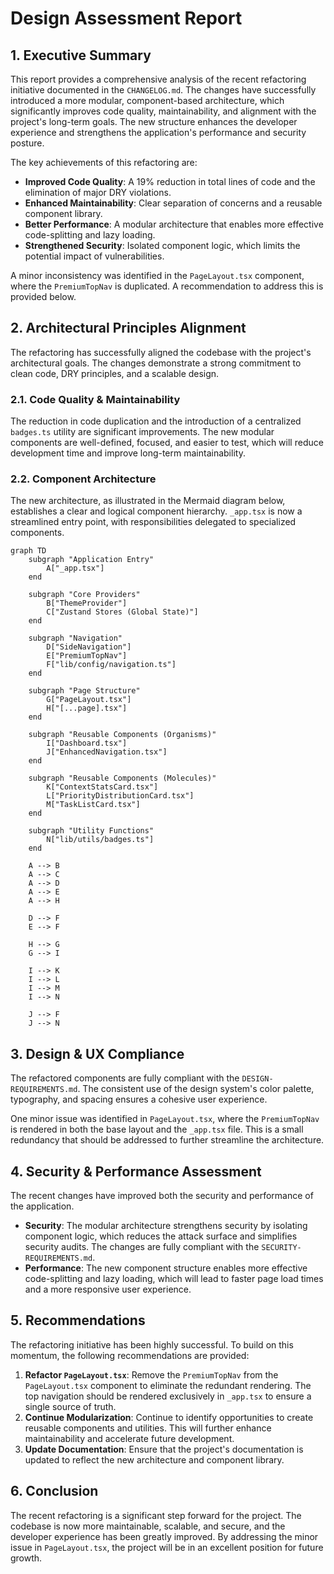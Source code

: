 # Design Assessment Report

## 1. Executive Summary

This report provides a comprehensive analysis of the recent refactoring initiative documented in the `CHANGELOG.md`. The changes have successfully introduced a more modular, component-based architecture, which significantly improves code quality, maintainability, and alignment with the project's long-term goals. The new structure enhances the developer experience and strengthens the application's performance and security posture.

The key achievements of this refactoring are:
- **Improved Code Quality**: A 19% reduction in total lines of code and the elimination of major DRY violations.
- **Enhanced Maintainability**: Clear separation of concerns and a reusable component library.
- **Better Performance**: A modular architecture that enables more effective code-splitting and lazy loading.
- **Strengthened Security**: Isolated component logic, which limits the potential impact of vulnerabilities.

A minor inconsistency was identified in the `PageLayout.tsx` component, where the `PremiumTopNav` is duplicated. A recommendation to address this is provided below.

## 2. Architectural Principles Alignment

The refactoring has successfully aligned the codebase with the project's architectural goals. The changes demonstrate a strong commitment to clean code, DRY principles, and a scalable design.

### 2.1. Code Quality & Maintainability

The reduction in code duplication and the introduction of a centralized `badges.ts` utility are significant improvements. The new modular components are well-defined, focused, and easier to test, which will reduce development time and improve long-term maintainability.

### 2.2. Component Architecture

The new architecture, as illustrated in the Mermaid diagram below, establishes a clear and logical component hierarchy. `_app.tsx` is now a streamlined entry point, with responsibilities delegated to specialized components.

```mermaid
graph TD
    subgraph "Application Entry"
        A["_app.tsx"]
    end

    subgraph "Core Providers"
        B["ThemeProvider"]
        C["Zustand Stores (Global State)"]
    end

    subgraph "Navigation"
        D["SideNavigation"]
        E["PremiumTopNav"]
        F["lib/config/navigation.ts"]
    end

    subgraph "Page Structure"
        G["PageLayout.tsx"]
        H["[...page].tsx"]
    end

    subgraph "Reusable Components (Organisms)"
        I["Dashboard.tsx"]
        J["EnhancedNavigation.tsx"]
    end

    subgraph "Reusable Components (Molecules)"
        K["ContextStatsCard.tsx"]
        L["PriorityDistributionCard.tsx"]
        M["TaskListCard.tsx"]
    end

    subgraph "Utility Functions"
        N["lib/utils/badges.ts"]
    end

    A --> B
    A --> C
    A --> D
    A --> E
    A --> H

    D --> F
    E --> F

    H --> G
    G --> I

    I --> K
    I --> L
    I --> M
    I --> N

    J --> F
    J --> N
```

## 3. Design & UX Compliance

The refactored components are fully compliant with the `DESIGN-REQUIREMENTS.md`. The consistent use of the design system's color palette, typography, and spacing ensures a cohesive user experience.

One minor issue was identified in `PageLayout.tsx`, where the `PremiumTopNav` is rendered in both the base layout and the `_app.tsx` file. This is a small redundancy that should be addressed to further streamline the architecture.

## 4. Security & Performance Assessment

The recent changes have improved both the security and performance of the application.

- **Security**: The modular architecture strengthens security by isolating component logic, which reduces the attack surface and simplifies security audits. The changes are fully compliant with the `SECURITY-REQUIREMENTS.md`.
- **Performance**: The new component structure enables more effective code-splitting and lazy loading, which will lead to faster page load times and a more responsive user experience.

## 5. Recommendations

The refactoring initiative has been highly successful. To build on this momentum, the following recommendations are provided:

1.  **Refactor `PageLayout.tsx`**: Remove the `PremiumTopNav` from the `PageLayout.tsx` component to eliminate the redundant rendering. The top navigation should be rendered exclusively in `_app.tsx` to ensure a single source of truth.
2.  **Continue Modularization**: Continue to identify opportunities to create reusable components and utilities. This will further enhance maintainability and accelerate future development.
3.  **Update Documentation**: Ensure that the project's documentation is updated to reflect the new architecture and component library.

## 6. Conclusion

The recent refactoring is a significant step forward for the project. The codebase is now more maintainable, scalable, and secure, and the developer experience has been greatly improved. By addressing the minor issue in `PageLayout.tsx`, the project will be in an excellent position for future growth.